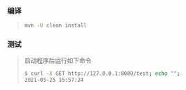 ### 编译

> ~~~bash
> mvn -U clean install
> ~~~

### 测试

> 启动程序后运行如下命令
> 
> ~~~bash
> $ curl -X GET http://127.0.0.1:8080/test; echo "";
> 2021-05-25 15:57:24
> ~~~
> 



